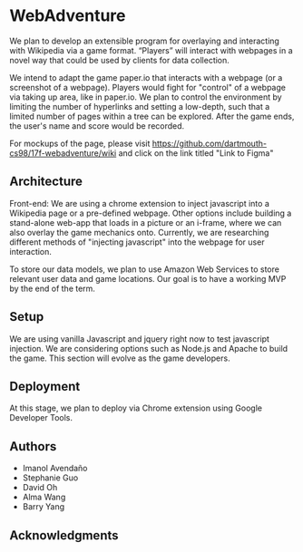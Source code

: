# WebAdventure

We plan to develop an extensible program for overlaying and interacting with Wikipedia via a game format. “Players” will interact with webpages in a novel way that could be used by clients for data collection.

We intend to adapt the game paper.io that interacts with a webpage (or a screenshot of a webpage). Players would fight for "control" of a webpage via taking up area, like in paper.io. We plan to control the environment by limiting the number of hyperlinks and setting a low-depth, such that a limited number of pages within a tree can be explored. After the game ends, the user's name and score would be recorded.

For mockups of the page, please visit https://github.com/dartmouth-cs98/17f-webadventure/wiki and click on the link titled "Link to Figma"

## Architecture

Front-end: We are using a chrome extension to inject javascript into a Wikipedia page or a pre-defined webpage. Other options include building a stand-alone web-app that loads in a picture or an i-frame, where we can also overlay the game mechanics onto. Currently, we are researching different methods of "injecting javascript" into the webpage for user interaction.

To store our data models, we plan to use Amazon Web Services to store relevant user data and game locations. Our goal is to have a working MVP by the end of the term.

## Setup

We are using vanilla Javascript and jquery right now to test javascript injection. We are considering options such as Node.js and Apache to build the game. This section will evolve as the game developers.

## Deployment

At this stage, we plan to deploy via Chrome extension using Google Developer Tools.

## Authors

* Imanol Avendaño
* Stephanie Guo
* David Oh
* Alma Wang
* Barry Yang

## Acknowledgments
